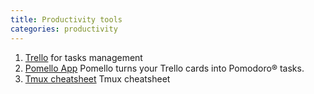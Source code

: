 ```yaml
---
title: Productivity tools
categories: productivity
---
```

<!--more-->
1. [Trello](https://trello.com) for tasks management
2. [Pomello App](https://pomelloapp.com) Pomello turns your Trello cards into Pomodoro® tasks.
3. [Tmux cheatsheet](https://gist.github.com/andreyvit/2921703) Tmux cheatsheet
